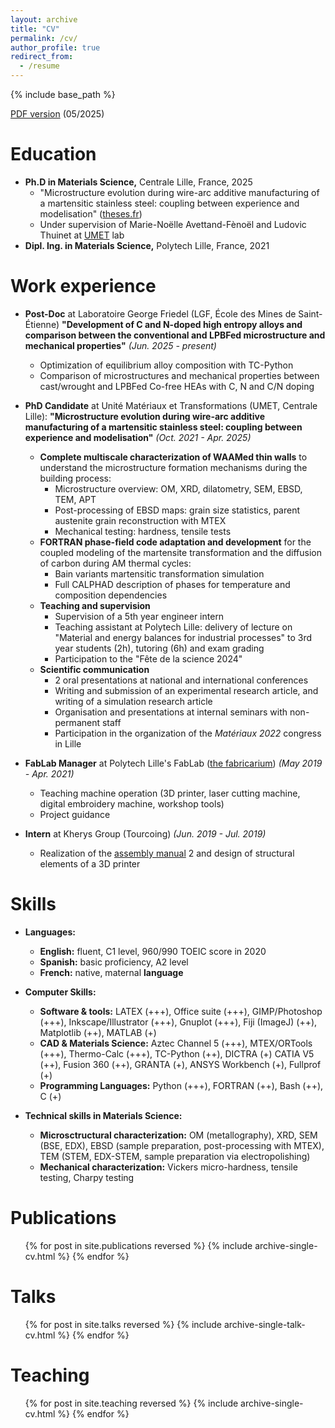 ```yaml
---
layout: archive
title: "CV"
permalink: /cv/
author_profile: true
redirect_from:
  - /resume
---
```


{% include base_path %}

[PDF version](http://jlhostis.github.io/files/CV/CV_jlh_20250501.pdf) (05/2025)

Education
======
* **Ph.D in Materials Science,** Centrale Lille, France, 2025
  * "Microstructure evolution during wire-arc additive manufacturing of a martensitic stainless steel: coupling between experience and modelisation" ([theses.fr](https://theses.fr/s306187))
  * Under supervision of Marie-Noëlle Avettand-Fènoël and Ludovic Thuinet at [UMET](http://https://umet.univ-lille.fr/) lab
* **Dipl. Ing. in Materials Science,** Polytech Lille, France, 2021

Work experience
======
* **Post-Doc** at Laboratoire George Friedel (LGF, École des Mines de Saint-Étienne) **"Development of C and N-doped high entropy alloys and comparison between the conventional and LPBFed microstructure and mechanical properties"** *(Jun. 2025 - present)*
  * Optimization of equilibrium alloy composition with TC-Python
  * Comparison of microstructures and mechanical properties between cast/wrought and LPBFed Co-free HEAs with C, N and C/N doping

* **PhD Candidate** at Unité Matériaux et Transformations (UMET, Centrale Lille): **"Microstructure evolution during wire-arc additive manufacturing of a martensitic stainless steel: coupling between experience and modelisation"** *(Oct. 2021 - Apr. 2025)*
  * **Complete multiscale characterization of WAAMed thin walls** to understand the microstructure formation mechanisms during the building process:
    * Microstructure overview: OM, XRD, dilatometry, SEM, EBSD, TEM, APT
    * Post-processing of EBSD maps: grain size statistics, parent austenite grain reconstruction with MTEX
    * Mechanical testing: hardness, tensile tests
  * **FORTRAN phase-field code adaptation and development** for the coupled modeling of the martensite transformation and the diffusion of carbon during AM thermal cycles: 
    *  Bain variants martensitic transformation simulation
    *  Full CALPHAD description of phases for temperature and composition dependencies
  * **Teaching and supervision**
    * Supervision of a 5th year engineer intern
    * Teaching assistant at Polytech Lille: delivery of lecture on "Material and energy balances for industrial processes" to 3rd year students (2h), tutoring (6h) and exam grading
    * Participation to the "Fête de la science 2024"
  * **Scientific communication**
    * 2 oral presentations at national and international conferences
    * Writing and submission of an experimental research article, and writing of a simulation research article
    * Organisation and presentations at internal seminars with non-permanent staff
    * Participation in the organization of the *Matériaux 2022* congress in Lille

* **FabLab Manager** at Polytech Lille's FabLab ([the fabricarium](https://fabricarium-fabmanager.polytech-lille.fr/)) *(May 2019 - Apr. 2021)*
  * Teaching machine operation (3D printer, laser cutting machine, digital embroidery machine, workshop tools)
  * Project guidance

* **Intern** at Kherys Group (Tourcoing) *(Jun. 2019 - Jul. 2019)*
  * Realization of the [assembly manual](https://shop.tizyx.fr/telecharger/evy_montage.pdf) 2 and design of structural elements of a 3D printer
  
Skills
======

* **Languages:**
  * **English:** fluent, C1 level, 960/990 TOEIC score in 2020
  * **Spanish:** basic proficiency, A2 level
  * **French:** native, maternal **language**

* **Computer Skills:**
  * **Software & tools:** LATEX (+++), Office suite (+++), GIMP/Photoshop (+++), Inkscape/Illustrator (+++), Gnuplot (+++), Fiji (ImageJ) (++), Matplotlib (++), MATLAB (+)
  * **CAD & Materials Science:** Aztec Channel 5 (+++), MTEX/ORTools (+++), Thermo-Calc (+++), TC-Python (++), DICTRA (+) CATIA V5 (++), Fusion 360 (++), GRANTA (+), ANSYS Workbench (+), Fullprof (+)
  * **Programming Languages:** Python (+++), FORTRAN (++), Bash (++), C (+)

* **Technical skills in Materials Science:**
  * **Microsctructural characterization:** OM (metallography), XRD, SEM (BSE, EDX), EBSD (sample preparation, post-processing with MTEX), TEM (STEM, EDX-STEM, sample preparation via electropolishing)
  * **Mechanical characterization:** Vickers micro-hardness, tensile testing, Charpy testing


Publications
======
  <ul>{% for post in site.publications reversed %}
    {% include archive-single-cv.html %}
  {% endfor %}</ul>
  
Talks
======
  <ul>{% for post in site.talks reversed %}
    {% include archive-single-talk-cv.html  %}
  {% endfor %}</ul>
  
Teaching
======
  <ul>{% for post in site.teaching reversed %}
    {% include archive-single-cv.html %}
  {% endfor %}</ul>

